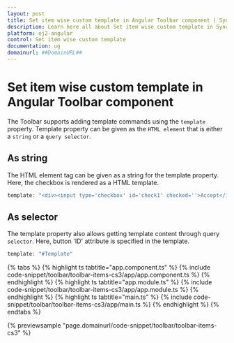 ```yaml
---
layout: post
title: Set item wise custom template in Angular Toolbar component | Syncfusion
description: Learn here all about Set item wise custom template in Syncfusion Angular Toolbar component of Syncfusion Essential JS 2 and more.
platform: ej2-angular
control: Set item wise custom template 
documentation: ug
domainurl: ##DomainURL##
---
```


# Set item wise custom template in Angular Toolbar component

The Toolbar supports adding template commands using the  `template` property. Template property can be given as the `HTML element`
that is either a `string`  or a `query selector`.

## As string

The HTML element tag can be given as a string for the template property. Here, the checkbox is rendered as a HTML template.

```typescript
template: "<div><input type='checkbox' id='check1' checked=''>Accept</input></div>"

```

## As selector

The template property also allows getting template content through query `selector`. Here, button 'ID' attribute is specified in the template.

```typescript
template: "#Template"

```

{% tabs %}
{% highlight ts tabtitle="app.component.ts" %}
{% include code-snippet/toolbar/toolbar-items-cs3/app/app.component.ts %}
{% endhighlight %}
{% highlight ts tabtitle="app.module.ts" %}
{% include code-snippet/toolbar/toolbar-items-cs3/app/app.module.ts %}
{% endhighlight %}
{% highlight ts tabtitle="main.ts" %}
{% include code-snippet/toolbar/toolbar-items-cs3/app/main.ts %}
{% endhighlight %}
{% endtabs %}
  
{% previewsample "page.domainurl/code-snippet/toolbar/toolbar-items-cs3" %}